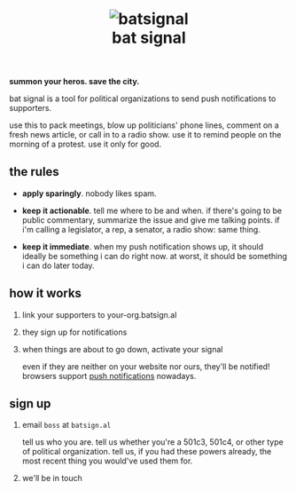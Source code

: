 <h1 align="center">
  <img src="https://cloud.githubusercontent.com/assets/169280/22394697/9da8d3e2-e4db-11e6-8648-4fffd389a5ac.gif" alt="batsignal">
  <br>
  bat signal
  <br>
  <br>
</h1>

**summon your heros. save the city.**

bat signal is a tool for political organizations to send push notifications to supporters.

use this to pack meetings, blow up politicians' phone lines, comment on a fresh news article, or call in to a radio show. use it to remind people on the morning of a protest. use it only for good.

## the rules

* **apply sparingly**. nobody likes spam.

* **keep it actionable**. tell me where to be and when. if there's going to be public commentary, summarize the issue and give me talking points. if i'm calling a legislator, a rep, a senator, a radio show: same thing.

* **keep it immediate**. when my push notification shows up, it should ideally be something i can do right now. at worst, it should be something i can do later today.

## how it works

1. link your supporters to your-org.batsign.al

2. they sign up for notifications

3. when things are about to go down, activate your signal

   even if they are neither on your website nor ours, they'll be notified! browsers support [push notifications](https://developer.mozilla.org/en-US/docs/Web/API/Push_API) nowadays.

## sign up

1. email `boss` at `batsign.al`

   tell us who you are. tell us whether you're a 501c3, 501c4, or other type of political organization. tell us, if you had these powers already, the most recent thing you would've used them for.

2. we'll be in touch
